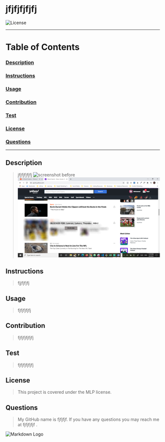 # jfjfjfjfjfj

![License](https://img.shields.io/badge/License-MLP%20-blue.svg)

___
# Table of Contents

### [Description](#description)

### [Instructions](#instructions)

### [Usage](#usage)

### [Contribution](#contribution)

### [Test](#contribution)

### [License](#license)

### [Questions](#questions)
___

 ## Description

>jfjfjfjfjfj
![screenshot before](./assets/ScreenshotBefore.jpg)
![screenshot after](./assets/ScreenshotAfter.jpg)

 ## Instructions

>fjjfjfjfj

## Usage

>fjfjfjfjfj

## Contribution

>fjfjfjfjfjfj

## Test

>fjfjfjfjfjfj


## License
>This project is covered under the MLP license.
  
## Questions
>My GitHub name is fjfjfjf.
If you have any questions you may reach
me at fjfjfjfjf .

![Markdown Logo](https://markdown-here.com/img/icon256.png)

 
 
 
 
 
 
 
 
 
 
 
 
 
 
 
 
 
 
 
 
    